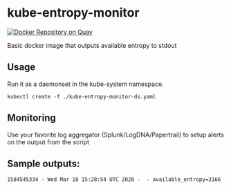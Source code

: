 # kube-entropy-monitor
[![Docker Repository on Quay](https://quay.io/repository/kylegato/kube-entropy-monitor/status "Docker Repository on Quay")](https://quay.io/repository/kylegato/kube-entropy-monitor)

Basic docker image that outputs available entropy to stdout


## Usage
Run it as a daemonset in the kube-system namespace.

```
kubectl create -f ./kube-entropy-monitor-ds.yaml
```

## Monitoring
Use your favorite log aggregator (Splunk/LogDNA/Papertrail) to setup alerts on the output from the script

## Sample outputs:

```
1584545334 - Wed Mar 18 15:28:54 UTC 2020 -  - available_entropy=3166
```
